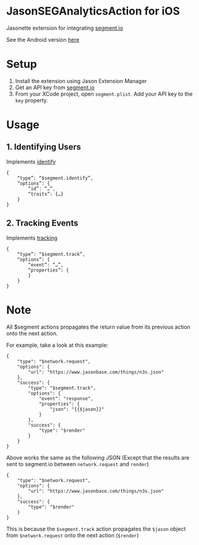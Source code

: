# JasonSEGAnalyticsAction for iOS

Jasonette extension for integrating [segment.io](https://www.segment.io)

See the Android version [here](https://github.com/gliechtenstein/JasonSEGAnalyticsAction-Android)

# Setup

1. Install the extension using Jason Extension Manager
2. Get an API key from [segment.io](https://www.segment.io)
3. From your XCode project, open `segment.plist`. Add your API key to the `key` property.

# Usage

## 1. Identifying Users
Implements [identify](https://segment.com/docs/sources/mobile/ios/#identify)

```
{
    “type”: “$segment.identify”,
    “options”: {
        “id”: “…”,
        “traits”: {…}
    }
}
```

## 2. Tracking Events
Implements [tracking](https://segment.com/docs/sources/mobile/ios/#track)

```
{
    “type”: “$segment.track”,
    “options”: {
        “event”: “…”,
        “properties”: {
        }
    }
}
```

# Note

All $segment actions propagates the return value from its previous action onto the next action.

For example, take a look at this example:

```
{
	"type": "$network.request",
	"options": {
		"url": "https://www.jasonbase.com/things/n3s.json"
	},
	"success": {
		"type": "$segment.track",
		"options": {
			"event": "response",
		  	"properties": {
				"json": "{{$jason}}"
			}
		},
		"success": {
			"type": "$render"
		}
	}
}
```

Above works the same as the following JSON (Except that the results are sent to segment.io between `network.request` and `render`)


```
{
	"type": "$network.request",
	"options": {
		"url": "https://www.jasonbase.com/things/n3s.json"
	},
	"success": {
		"type": "$render"
	}
}
```

This is because the `$segment.track` action propagates the `$jason` object from `$network.request` onto the next action (`$render`)
